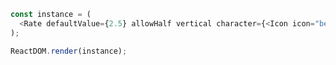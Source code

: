 <!--start-code-->

```js
const instance = (
  <Rate defaultValue={2.5} allowHalf vertical character={<Icon icon="beer" />} color="blue" />
);

ReactDOM.render(instance);
```

<!--end-code-->
